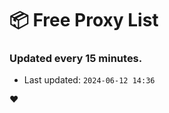 # :package: Free Proxy List
### Updated every 15 minutes.

- Last updated: `2024-06-12 14:36`

:heart:
